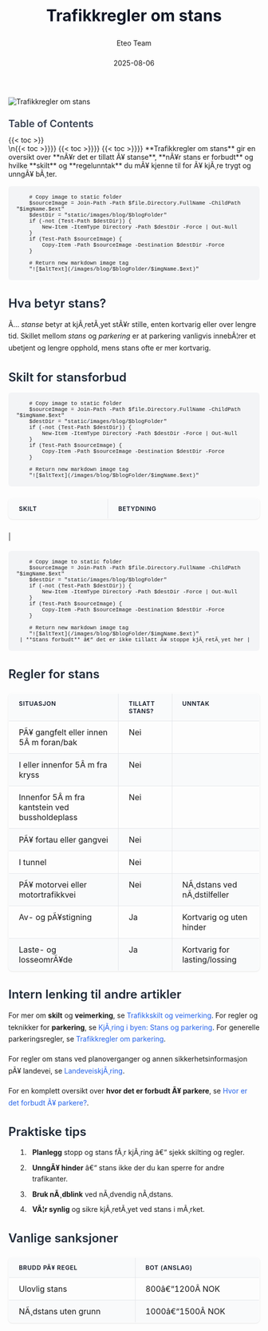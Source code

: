 ﻿---
title: "Trafikkregler om stans"
date: 2025-08-06
draft: false
author: "Eteo Team"
description: "Lær alt om regler for stans i trafikken i Norge. Se hva skiltene betyr, unntak og praktiske tips."
categories: ["Driving Theory"]
tags: ["driving", "theory", "safety"]
featured_image: "/images/blog/trafikkregler-om-stans/trafikkregler-om-stans-image.svg"
---

<style>
/* Base text styling */
.article-content {
  font-family: 'Inter', -apple-system, BlinkMacSystemFont, 'Segoe UI', Roboto, Oxygen, Ubuntu, Cantarell, 'Open Sans', 'Helvetica Neue', sans-serif;
  line-height: 1.6;
  color: #1f2937;
  font-size: 16px;
}

/* Headers */
h1 {
  font-size: 2rem;
  font-weight: 700;
  margin: 2rem 0 1.5rem;
  color: #111827;
}

h2 {
  font-size: 1.5rem;
  font-weight: 600;
  margin: 2rem 0 1rem;
  color: #1f2937;
}

h3 {
  font-size: 1.25rem;
  font-weight: 600;
  margin: 1.5rem 0 0.75rem;
  color: #374151;
}

/* Paragraphs */
p {
  margin: 1rem 0;
  line-height: 1.7;
}

/* Lists */
ul, ol {
  margin: 1rem 0 1rem 1.5rem;
  padding-left: 1rem;
}

li {
  margin-bottom: 0.5rem;
  line-height: 1.6;
  position: relative;
  padding-left: 0.5rem;
}

ul > li::before {
  content: 'â€¢';
  color: #3b82f6;
  font-weight: bold;
  display: inline-block;
  width: 1em;
  margin-left: -1em;
}

/* Links */
a {
  color: #2563eb;
  text-decoration: none;
  transition: color 0.2s ease;
}

a:hover {
  color: #1d4ed8;
  text-decoration: underline;
}

/* Code blocks */
pre, code {
  font-family: 'SFMono-Regular', Consolas, 'Liberation Mono', Menlo, monospace;
  background-color: #f3f4f6;
  border-radius: 0.375rem;
  font-size: 0.875em;
}

pre {
  padding: 1rem;
  overflow-x: auto;
  margin: 1rem 0;
}

code {
  padding: 0.2em 0.4em;
}

/* Blockquotes */
blockquote {
  border-left: 4px solid #e5e7eb;
  margin: 1.5rem 0;
  padding: 0.75rem 1rem 0.75rem 1.5rem;
  background-color: #f9fafb;
  color: #4b5563;
  font-style: italic;
}

/* Tables */
table {
  margin: 1.5rem auto !important;
  border-collapse: collapse !important;
  width: 100% !important;
  max-width: 100%;
  box-shadow: 0 1px 3px rgba(0,0,0,0.1) !important;
  border-radius: 0.5rem !important;
  overflow: hidden !important;
  border: 1px solid #e5e7eb !important;
  display: table !important;
}

th, td {
  padding: 0.75rem 1.25rem !important;
  text-align: left !important;
  border: 1px solid #e5e7eb !important;
  vertical-align: top;
}

th {
  background-color: #f9fafb !important;
  font-weight: 600 !important;
  color: #111827 !important;
  text-transform: uppercase !important;
  font-size: 0.75rem !important;
  letter-spacing: 0.05em !important;
}

tr:nth-child(even) {
  background-color: #f9fafb !important;
}

tr:hover {
  background-color: #f3f4f6 !important;
}

/* Responsive adjustments */
@media (max-width: 768px) {
  .article-content {
    font-size: 15px;
  }
  
  h1 { font-size: 1.75rem; }
  h2 { font-size: 1.375rem; }
  h3 { font-size: 1.125rem; }
  
  table {
    display: block !important;
    overflow-x: auto !important;
    -webkit-overflow-scrolling: touch;
  }
}
</style>


<div class="blog-content">
  <div class="featured-image">
    <img src="/images/blog/trafikkregler-om-stans/trafikkregler-om-stans-image.svg" alt="Trafikkregler om stans" class="img-fluid rounded">
  </div>

  <div class="toc-container mt-4 mb-4">
    <h3>Table of Contents</h3>
    {{< toc >}}
  </div>

  <div class="blog-body">\n{{< toc >}}}}
{{< toc >}}}}
{{< toc >}}}}
**Trafikkregler om stans** gir en oversikt over **nÃ¥r det er tillatt Ã¥ stanse**, **nÃ¥r stans er forbudt** og hvilke **skilt** og **regelunntak** du mÃ¥ kjenne til for Ã¥ kjÃ¸re trygt og unngÃ¥ bÃ¸ter.


        
        
        # Copy image to static folder
        $sourceImage = Join-Path -Path $file.Directory.FullName -ChildPath "$imgName.$ext"
        $destDir = "static/images/blog/$blogFolder"
        if (-not (Test-Path $destDir)) {
            New-Item -ItemType Directory -Path $destDir -Force | Out-Null
        }
        if (Test-Path $sourceImage) {
            Copy-Item -Path $sourceImage -Destination $destDir -Force
        }
        
        # Return new markdown image tag
        "![$altText](/images/blog/$blogFolder/$imgName.$ext)"
    

## Hva betyr stans?

Ã… *stanse* betyr at kjÃ¸retÃ¸yet stÃ¥r stille, enten kortvarig eller over lengre tid. Skillet mellom *stans* og *parkering* er at parkering vanligvis innebÃ¦rer et ubetjent og lengre opphold, mens stans ofte er mer kortvarig.

## Skilt for stansforbud


        
        
        # Copy image to static folder
        $sourceImage = Join-Path -Path $file.Directory.FullName -ChildPath "$imgName.$ext"
        $destDir = "static/images/blog/$blogFolder"
        if (-not (Test-Path $destDir)) {
            New-Item -ItemType Directory -Path $destDir -Force | Out-Null
        }
        if (Test-Path $sourceImage) {
            Copy-Item -Path $sourceImage -Destination $destDir -Force
        }
        
        # Return new markdown image tag
        "![$altText](/images/blog/$blogFolder/$imgName.$ext)"
    

| Skilt            | Betydning                          |
|------------------|------------------------------------|
| 
        
        
        # Copy image to static folder
        $sourceImage = Join-Path -Path $file.Directory.FullName -ChildPath "$imgName.$ext"
        $destDir = "static/images/blog/$blogFolder"
        if (-not (Test-Path $destDir)) {
            New-Item -ItemType Directory -Path $destDir -Force | Out-Null
        }
        if (Test-Path $sourceImage) {
            Copy-Item -Path $sourceImage -Destination $destDir -Force
        }
        
        # Return new markdown image tag
        "![$altText](/images/blog/$blogFolder/$imgName.$ext)"
     | **Stans forbudt** â€“ det er ikke tillatt Ã¥ stoppe kjÃ¸retÃ¸yet her |

## Regler for stans

| Situasjon                                     | Tillatt stans? | Unntak                         |
|-----------------------------------------------|---------------|-------------------------------|
| PÃ¥ gangfelt eller innen 5Â m foran/bak         | Nei           |                               |
| I eller innenfor 5Â m fra kryss                | Nei           |                               |
| Innenfor 5Â m fra kantstein ved bussholdeplass | Nei           |                               |
| PÃ¥ fortau eller gangvei                       | Nei           |                               |
| I tunnel                                      | Nei           |                               |
| PÃ¥ motorvei eller motortrafikkvei             | Nei           | NÃ¸dstans ved nÃ¸dstilfeller    |
| Av- og pÃ¥stigning                             | Ja            | Kortvarig og uten hinder      |
| Laste- og losseomrÃ¥de                         | Ja            | Kortvarig for lasting/lossing |

## Intern lenking til andre artikler

For mer om **skilt** og **veimerking**, se [Trafikkskilt og veimerking](/blogs/teori/trafikkskilt-og-veimerking "Trafikkskilt og veimerking - Informasjon om trafikkskilt og veimerking").
For regler og teknikker for **parkering**, se [KjÃ¸ring i byen: Stans og parkering](/blogs/teori/kjoring-i-byen-stans-og-parkering "Stans og parkering i byen - Regler og anbefalinger").
For generelle parkeringsregler, se [Trafikkregler om parkering](/blogs/teori/trafikkregler-om-parkering "Trafikkregler om parkering - regler, unntak og skilt").

For regler om stans ved planoverganger og annen sikkerhetsinformasjon pÃ¥ landevei, se [LandeveiskjÃ¸ring](/blogs/teori/landeveiskjoring "LandeveiskjÃ¸ring - Planovergang, tunnel, motorvei og mer").

For en komplett oversikt over **hvor det er forbudt Ã¥ parkere**, se [Hvor er det forbudt Ã¥ parkere?](/blogs/teori/hvor-er-det-forbudt-a-parkere "Hvor er det forbudt Ã¥ parkere? - parkeringsforbud og trafikkregler").

## Praktiske tips

1. **Planlegg** stopp og stans fÃ¸r kjÃ¸ring â€“ sjekk skilting og regler.
2. **UnngÃ¥ hinder** â€“ stans ikke der du kan sperre for andre trafikanter.
3. **Bruk nÃ¸dblink** ved nÃ¸dvendig nÃ¸dstans.
4. **VÃ¦r synlig** og sikre kjÃ¸retÃ¸yet ved stans i mÃ¸rket.

## Vanlige sanksjoner

| Brudd pÃ¥ regel      | Bot (anslag)     |
|---------------------|------------------|
| Ulovlig stans       | 800â€“1200Â NOK     |
| NÃ¸dstans uten grunn | 1000â€“1500Â NOK    |\n  </div>\n</div>